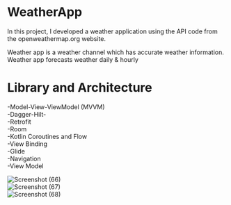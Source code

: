 # WeatherApp 

In this project, I developed a weather application using the API code from the openweathermap.org website. </br>

Weather app is a weather channel which has accurate weather information. Weather app forecasts weather daily & hourly

# Library and Architecture
-Model-View-ViewModel (MVVM) </br>
-Dagger-Hilt- </br>
-Retrofit </br>
-Room </br>
-Kotlin Coroutines and Flow </br>
-View Binding </br>
-Glide </br> 
-Navigation </br>
-View Model </br>


![Screenshot (66)](https://user-images.githubusercontent.com/58897122/128627563-d0d235c7-1564-482d-8541-13d2200b3acb.png) </br>
![Screenshot (67)](https://user-images.githubusercontent.com/58897122/128627578-23f8d323-7c65-41b9-8579-4567a4ab9504.png) </br>
![Screenshot (68)](https://user-images.githubusercontent.com/58897122/128627597-007a650c-88d1-41a3-bba1-a89aa5a5ad55.png) </br>
